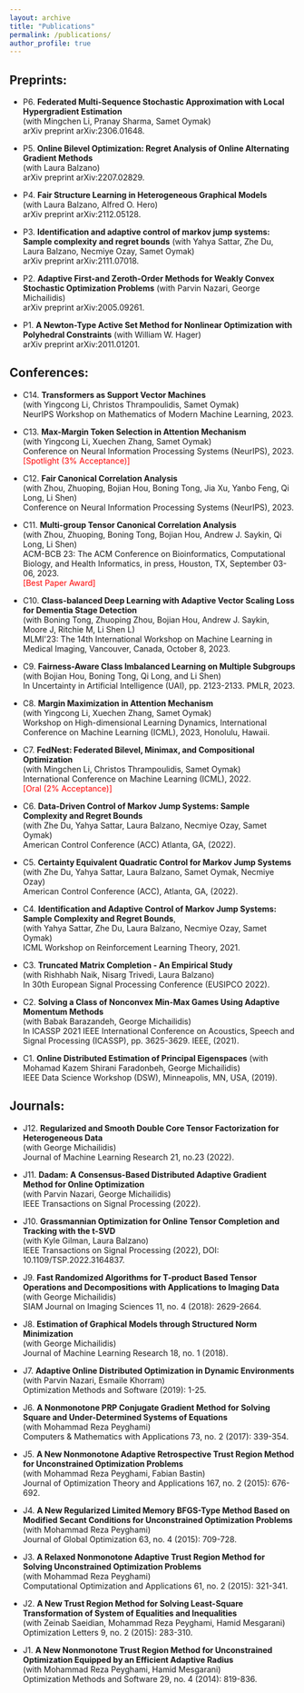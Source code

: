 ```yaml
---
layout: archive
title: "Publications"
permalink: /publications/
author_profile: true
---
```


## Preprints:

- P6. **Federated Multi-Sequence Stochastic Approximation with Local Hypergradient Estimation**  
  (with Mingchen Li, Pranay Sharma, Samet Oymak)  
  arXiv preprint arXiv:2306.01648.

- P5. **Online Bilevel Optimization: Regret Analysis of Online Alternating Gradient Methods**  
  (with Laura Balzano)  
  arXiv preprint arXiv:2207.02829. 

- P4. **Fair Structure Learning in Heterogeneous Graphical Models**  
  (with Laura Balzano, Alfred O. Hero)  
  arXiv preprint arXiv:2112.05128.

- P3. **Identification and adaptive control of markov jump systems: Sample complexity and regret bounds** 
  (with Yahya Sattar, Zhe Du, Laura Balzano, Necmiye Ozay, Samet Oymak)  
  arXiv preprint arXiv:2111.07018. 

- P2. **Adaptive First-and Zeroth-Order Methods for Weakly Convex Stochastic Optimization Problems** 
  (with Parvin Nazari, George Michailidis)  
  arXiv preprint arXiv:2005.09261.
 
- P1. **A Newton-Type Active Set Method for Nonlinear Optimization with Polyhedral Constraints** 
  (with William W. Hager)  
  arXiv preprint arXiv:2011.01201.

## Conferences:

- C14. **Transformers as Support Vector Machines**  
  (with Yingcong Li, Christos Thrampoulidis, Samet Oymak)  
  NeurIPS Workshop on Mathematics of Modern Machine Learning, 2023.

- C13. **Max-Margin Token Selection in Attention Mechanism**  
  (with Yingcong Li, Xuechen Zhang, Samet Oymak)  
  Conference on Neural Information Processing Systems (NeurIPS), 2023.  
  <span style="color:red">[Spotlight (3% Acceptance)]</span>

- C12. **Fair Canonical Correlation Analysis**  
  (with Zhou, Zhuoping, Bojian Hou, Boning Tong, Jia Xu, Yanbo Feng, Qi Long, Li Shen)  
  Conference on Neural Information Processing Systems (NeurIPS), 2023.

- C11. **Multi-group Tensor Canonical Correlation Analysis**  
  (with Zhou, Zhuoping, Boning Tong, Bojian Hou, Andrew J. Saykin, Qi Long, Li Shen)  
  ACM-BCB 23: The ACM Conference on Bioinformatics, Computational Biology, and Health Informatics, in press, Houston, TX, September 03-06, 2023.  
  <span style="color:red">[Best Paper Award]</span>

- C10. **Class-balanced Deep Learning with Adaptive Vector Scaling Loss for Dementia Stage Detection**  
  (with Boning Tong, Zhuoping Zhou, Bojian Hou, Andrew J. Saykin, Moore J, Ritchie M, Li Shen L)  
  MLMI'23: The 14th International Workshop on Machine Learning in Medical Imaging, Vancouver, Canada, October 8, 2023.  

- C9. **Fairness-Aware Class Imbalanced Learning on Multiple Subgroups**  
  (with Bojian Hou, Boning Tong, Qi Long, and Li Shen)  
  In Uncertainty in Artificial Intelligence (UAI), pp. 2123-2133. PMLR, 2023.  

- C8. **Margin Maximization in Attention Mechanism**  
  (with Yingcong Li, Xuechen Zhang, Samet Oymak)  
  Workshop on High-dimensional Learning Dynamics, International Conference on Machine Learning (ICML), 2023, Honolulu, Hawaii.  

- C7. **FedNest: Federated Bilevel, Minimax, and Compositional Optimization**  
  (with Mingchen Li, Christos Thrampoulidis, Samet Oymak)  
  International Conference on Machine Learning (ICML), 2022.  
  <span style="color:red">[Oral (2% Acceptance)]</span>

- C6. **Data-Driven Control of Markov Jump Systems: Sample Complexity and Regret Bounds**  
  (with Zhe Du, Yahya Sattar, Laura Balzano, Necmiye Ozay, Samet Oymak)  
  American Control Conference (ACC) Atlanta, GA, (2022).  

- C5. **Certainty Equivalent Quadratic Control for Markov Jump Systems**  
  (with Zhe Du, Yahya Sattar, Laura Balzano, Samet Oymak, Necmiye Ozay)  
  American Control Conference (ACC), Atlanta, GA, (2022).  

- C4. **Identification and Adaptive Control of Markov Jump Systems: Sample Complexity and Regret Bounds**,  
  (with Yahya Sattar, Zhe Du, Laura Balzano, Necmiye Ozay, Samet Oymak)  
  ICML Workshop on Reinforcement Learning Theory, 2021.  

- C3. **Truncated Matrix Completion - An Empirical Study**  
  (with Rishhabh Naik, Nisarg Trivedi, Laura Balzano)  
  In 30th European Signal Processing Conference (EUSIPCO 2022).  

- C2. **Solving a Class of Nonconvex Min-Max Games Using Adaptive Momentum Methods**  
  (with Babak Barazandeh, George Michailidis)  
  In ICASSP 2021 IEEE International Conference on Acoustics, Speech and Signal Processing (ICASSP), pp. 3625-3629. IEEE, (2021).  

- C1. **Online Distributed Estimation of Principal Eigenspaces** 
  (with Mohamad Kazem Shirani Faradonbeh, George Michailidis)  
  IEEE Data Science Workshop (DSW), Minneapolis, MN, USA, (2019).  


## Journals:

- J12. **Regularized and Smooth Double Core Tensor Factorization for Heterogeneous Data**  
  (with George Michailidis)  
  Journal of Machine Learning Research 21, no.23 (2022).  

- J11. **Dadam: A Consensus-Based Distributed Adaptive Gradient Method for Online Optimization**  
  (with Parvin Nazari, George Michailidis)  
  IEEE Transactions on Signal Processing (2022).  

- J10. **Grassmannian Optimization for Online Tensor Completion and Tracking with the t-SVD**  
  (with Kyle Gilman, Laura Balzano)  
  IEEE Transactions on Signal Processing (2022), DOI: 10.1109/TSP.2022.3164837.  

- J9. **Fast Randomized Algorithms for T-product Based Tensor Operations and Decompositions with Applications to Imaging Data**  
  (with George Michailidis)  
   SIAM Journal on Imaging Sciences 11, no. 4 (2018): 2629-2664.  

- J8. **Estimation of Graphical Models through Structured Norm Minimization**  
  (with George Michailidis)  
  Journal of Machine Learning Research 18, no. 1 (2018).  

- J7. **Adaptive Online Distributed Optimization in Dynamic Environments**  
  (with Parvin Nazari, Esmaile Khorram)  
  Optimization Methods and Software (2019): 1-25.  

- J6. **A Nonmonotone PRP Conjugate Gradient Method for Solving Square and Under-Determined Systems of Equations**  
  (with Mohammad Reza Peyghami)  
  Computers & Mathematics with Applications 73, no. 2 (2017): 339-354.  

- J5. **A New Nonmonotone Adaptive Retrospective Trust Region Method for Unconstrained Optimization Problems**  
  (with Mohammad Reza Peyghami, Fabian Bastin)  
  Journal of Optimization Theory and Applications 167, no. 2 (2015): 676-692.  

- J4. **A New Regularized Limited Memory BFGS-Type Method Based on Modified Secant Conditions for Unconstrained Optimization Problems**  
  (with Mohammad Reza Peyghami)  
  Journal of Global Optimization 63, no. 4 (2015): 709-728.  

- J3. **A Relaxed Nonmonotone Adaptive Trust Region Method for Solving Unconstrained Optimization Problems**  
  (with Mohammad Reza Peyghami)  
  Computational Optimization and Applications 61, no. 2 (2015): 321-341.  

- J2. **A New Trust Region Method for Solving Least-Square Transformation of System of Equalities and Inequalities**  
  (with Zeinab Saeidian, Mohammad Reza Peyghami, Hamid Mesgarani)  
  Optimization Letters 9, no. 2 (2015): 283-310.   

- J1. **A New Nonmonotone Trust Region Method for Unconstrained Optimization Equipped by an Efficient Adaptive Radius**  
  (with Mohammad Reza Peyghami, Hamid Mesgarani)  
  Optimization Methods and Software 29, no. 4 (2014): 819-836.




